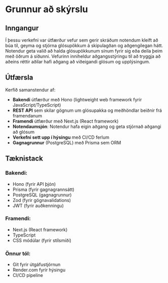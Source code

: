 # Grunnur að skýrslu

## Inngangur

Í þessu verkefni var útfærður vefur sem gerir skráðum notendum kleift að búa til, geyma og stjórna glósupökkum á skipulagðan og aðgengilegan hátt. Notendur geta valið að halda glósupökkunum sínum fyrir sig eða deila þeim með öðrum á síðunni. Vefurinn inniheldur aðgangsstýringu til að tryggja að aðeins réttir aðilar hafi aðgang að viðeigandi glósum og upplýsingum.

## Útfærsla

Kerfið samanstendur af:

- **Bakendi** útfærður með Hono (lightweight web framework fyrir JavaScript/TypeScript)
- **REST API** sem skilar gögnum um glósupakka og meðhöndlar beiðnir frá framendanum
- **Framendi** útfærður með Next.js (React framework)
- **Notendaumsjón**: Notendur hafa eigin aðgang og geta stjórnað aðgangi að glósum
- **Verkefni sett upp í hýsingu** með CI/CD ferlum
- **Gagnagrunnur** (PostgreSQL) með Prisma sem ORM

## Tæknistack

### Bakendi:
- Hono (fyrir API þjón)
- Prisma (fyrir gagnagrannsátt)
- PostgreSQL (gagnagrunnur)
- Zod (fyrir gögnavalidations)
- JWT (fyrir auðkenningu)

### Framendi:
- Next.js (React framework)
- TypeScript
- CSS módúlar (fyrir stílsmíði)

### Önnur tól:
- Git fyrir útgáfustjórnun
- Render.com fyrir hýsingu
- CI/CD pipeline
